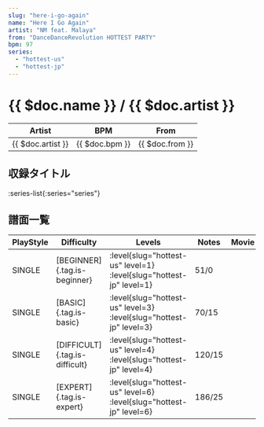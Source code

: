 ```yaml
---
slug: "here-i-go-again"
name: "Here I Go Again"
artist: "NM feat. Malaya"
from: "DanceDanceRevolution HOTTEST PARTY"
bpm: 97
series:
  - "hottest-us"
  - "hottest-jp"
---
```


# {{ $doc.name }} / {{ $doc.artist }}

|Artist|BPM|From|
|------|---|----|
|{{ $doc.artist }}|{{ $doc.bpm }}|{{ $doc.from }}|

## 収録タイトル

:series-list{:series="series"}

## 譜面一覧

|PlayStyle|Difficulty|Levels|Notes|Movie|
|---------|----------|------|-----|-----|
|SINGLE|[BEGINNER]{.tag.is-beginner}|<div class="field is-grouped is-grouped-multiline"> :level{slug="hottest-us" level=1} :level{slug="hottest-jp" level=1}</div>|51/0||
|SINGLE|[BASIC]{.tag.is-basic}|<div class="field is-grouped is-grouped-multiline"> :level{slug="hottest-us" level=3} :level{slug="hottest-jp" level=3}</div>|70/15||
|SINGLE|[DIFFICULT]{.tag.is-difficult}|<div class="field is-grouped is-grouped-multiline"> :level{slug="hottest-us" level=4} :level{slug="hottest-jp" level=4}</div>|120/15||
|SINGLE|[EXPERT]{.tag.is-expert}|<div class="field is-grouped is-grouped-multiline"> :level{slug="hottest-us" level=6} :level{slug="hottest-jp" level=6}</div>|186/25||
